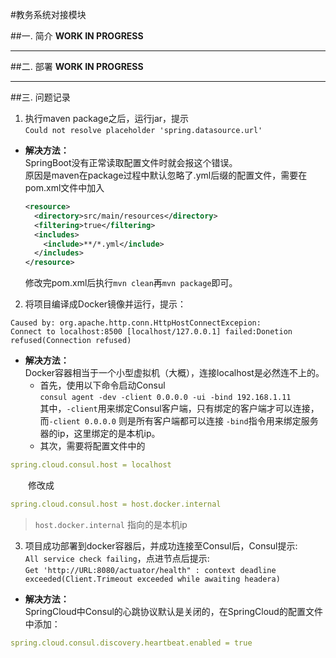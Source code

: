 #教务系统对接模块

##一. 简介
**WORK IN PROGRESS**
***
##二. 部署
**WORK IN PROGRESS**

***
##三. 问题记录
1. 执行maven package之后，运行jar，提示  
`Could not resolve placeholder 'spring.datasource.url'`  
* **解决方法：**  
  SpringBoot没有正常读取配置文件时就会报这个错误。  
  原因是maven在package过程中默认忽略了.yml后缀的配置文件，需要在pom.xml文件中加入  
  ```xml
  <resource>
    <directory>src/main/resources</directory>
    <filtering>true</filtering>
    <includes>
      <include>**/*.yml</include>
    </includes>
  </resource>
  ```
  修改完pom.xml后执行`mvn clean`再`mvn package`即可。

2. 将项目编译成Docker镜像并运行，提示：  
```shell
Caused by: org.apache.http.conn.HttpHostConnectExcepion:
Connect to localhost:8500 [localhost/127.0.0.1] failed:Donetion refused(Connection refused)
```
* **解决方法：**  
  Docker容器相当于一个小型虚拟机（大概），连接localhost是必然连不上的。   
  - 首先，使用以下命令启动Consul  
  `consul agent -dev -client 0.0.0.0 -ui -bind 192.168.1.11`  
  其中，`-client`用来绑定Consul客户端，只有绑定的客户端才可以连接，而`-client 0.0.0.0` 则是所有客户端都可以连接
  `-bind`指令用来绑定服务器的ip，这里绑定的是本机ip。  
  - 其次，需要将配置文件中的
```yml
spring.cloud.consul.host = localhost
```
　　修改成
```yml
spring.cloud.consul.host = host.docker.internal
```
> `host.docker.internal` 指向的是本机ip  

3. 项目成功部署到docker容器后，并成功连接至Consul后，Consul提示:  
`All service check failing`，点进节点后提示:   
`Get 'http://URL:8080/actuator/health" : context deadline exceeded(Client.Trimeout exceeded while awaiting headera)`

* **解决方法：**  
SpringCloud中Consul的心跳协议默认是关闭的，在SpringCloud的配置文件中添加：    
```yml
spring.cloud.consul.discovery.heartbeat.enabled = true
```


